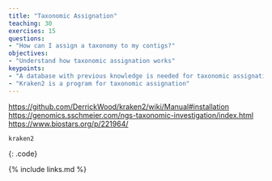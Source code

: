 ```yaml
---
title: "Taxonomic Assignation"
teaching: 30
exercises: 15
questions:
- "How can I assign a taxonomy to my contigs?"
objectives:
- "Understand how taxonomic assignation works"
keypoints:
- "A database with previous knowledge is needed for taxonomic assignation"
- "Kraken2 is a program for taxonomic assignation"
---
```


https://github.com/DerrickWood/kraken2/wiki/Manual#installation   
https://genomics.sschmeier.com/ngs-taxonomic-investigation/index.html  
https://www.biostars.org/p/221964/  

~~~
kraken2 
~~~
{: .code}

{% include links.md %}
